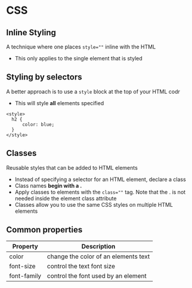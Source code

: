 # CSS

## Inline Styling
A technique where one places `style=""` inline with the HTML
  * This only applies to the single element that is styled

## Styling by selectors
A better approach is to use a `style` block at the top of your HTML codr
  * This will style **all** elements specified
```
<style>
  h2 {
      color: blue;
  }
</style>
```

## Classes
Reusable styles that can be added to HTML elements
  * Instead of specifying a selector for an HTML element, declare a class
  * Class names **begin with a .**
  * Apply classes to elements with the `class=""` tag. Note that the . is not needed inside the element class attribute
  * Classes allow you to use the same CSS styles on multiple HTML elements

## Common properties

Property | Description
---------|-----------
color | change the color of an elements text
font-size | control the text font size
font-family | control the font used by an element

